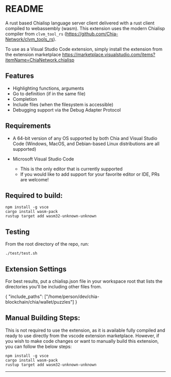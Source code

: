 # README

A rust based Chialisp language server client delivered with a rust client compiled
to webassembly (wasm).  This extension uses the modern Chialisp compiler from `clvm_tool_rs` (https://github.com/Chia-Network/clvm_tools_rs).

To use as a Visual Studio Code extension, simply install the extension from the extension marketplace
https://marketplace.visualstudio.com/items?itemName=ChiaNetwork.chialisp

## Features

- Highlighting functions, arguments
- Go to definition (if in the same file)
- Completion
- Include files (when the filesystem is accessible)
- Debugging support via the Debug Adapter Protocol

## Requirements

- A 64-bit version of any OS supported by both Chia and Visual Studio Code (Windows, MacOS, and Debian-based Linux distributions are all supported)

- Microsoft Visual Studio Code
  - This is the only editor that is currently supported
  - If you would like to add support for your favorite editor or IDE, PRs are welcome!

## Required to build:

    npm install -g vsce
    cargo install wasm-pack
    rustup target add wasm32-unknown-unknown

## Testing

From the root directory of the repo, run:

    ./test/test.sh

## Extension Settings

For best results, put a chialisp.json file in your workspace root that lists the
directories you'll be including other files from.

{
    "include_paths": ["/home/person/dev/chia-blockchain/chia/wallet/puzzles"]
}

## Manual Building Steps:

This is not required to use the extension, as it is available fully compiled and ready to use directly from the vscode extension marketplace. However, if you wish to make code changes or want to manually build this extension, you can follow the below steps:

    npm install -g vsce
    cargo install wasm-pack
    rustup target add wasm32-unknown-unknown


---
